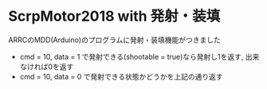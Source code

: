 # ScrpMotor2018 with 発射・装填
ARRCのMDD(Arduino)のプログラムに発射・装填機能がつきました   

* cmd = 10, data = 1 で発射できる(shootable = true)なら発射し1を返す, 出来なければ0を返す
* cmd = 10, data = 0 で発射できる状態かどうかを上記の通り返す
